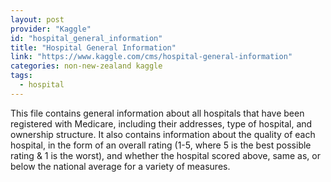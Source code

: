 ```yaml
---
layout: post
provider: "Kaggle"
id: "hospital_general_information"
title: "Hospital General Information"
link: "https://www.kaggle.com/cms/hospital-general-information"
categories: non-new-zealand kaggle
tags:
  - hospital
---
```


This file contains general information about all hospitals that have been registered with Medicare, including their addresses, type of hospital, and ownership structure. It also contains information about the quality of each hospital, in the form of an overall rating (1-5, where 5 is the best possible rating & 1 is the worst), and whether the hospital scored above, same as, or below the national average for a variety of measures.